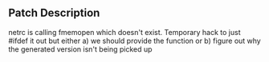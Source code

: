 ## Patch Description

netrc is calling fmemopen which doesn't exist.
Temporary hack to just #ifdef it out but either
a) we should provide the function 
or
b) figure out why the generated version isn't being picked up

